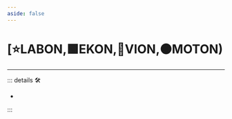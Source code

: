 ```yaml
---
aside: false
---
```

# [⭐<labor>LABON</labor>,🟩<ekos>EKON</ekos>,🔻<via>VION</via>,🟠<motor>MOTON</motor>)

---

<!-- =================================================== -->
<!-- =================================================== -->
<!-- =================================================== -->
<!-- =================================================== -->
<!-- =================================================== -->
::: details 🛠

-

:::